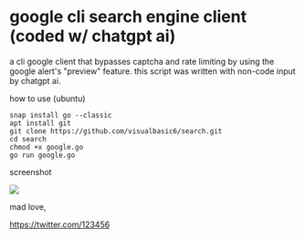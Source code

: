 # google cli search engine client (coded w/ chatgpt ai)
a cli google client that bypasses captcha and rate limiting by using the google alert's "preview" feature. this script was written with non-code input by chatgpt ai.

how to use (ubuntu)
```
snap install go --classic
apt install git
git clone https://github.com/visualbasic6/search.git
cd search
chmod +x google.go
go run google.go
```

screenshot

<img src="https://i.imgur.com/AZhaVUL.png">

mad love,

https://twitter.com/123456
